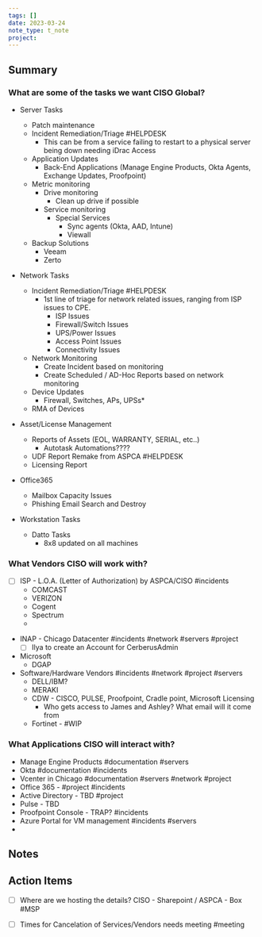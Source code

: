 ```yaml
---
tags: []
date: 2023-03-24
note_type: t_note
project:
---
```


## Summary
### What are some of the tasks we want CISO Global?
* Server Tasks
	* Patch maintenance
	* Incident Remediation/Triage #HELPDESK
		* This can be from a service failing to restart to a physical server being down needing iDrac Access
	* Application Updates
		* Back-End Applications (Manage Engine Products, Okta Agents, Exchange Updates, Proofpoint)
	* Metric monitoring
		* Drive monitoring
			* Clean up drive if possible
		* Service monitoring
			* Special Services
				* Sync agents (Okta, AAD, Intune)
				* Viewall
	* Backup Solutions
		* Veeam
		* Zerto


* Network Tasks
	* Incident Remediation/Triage #HELPDESK 
		* 1st line of triage for network related issues, ranging from ISP issues to CPE.
			* ISP Issues
			* Firewall/Switch Issues
			* UPS/Power Issues
			* Access Point Issues
			* Connectivity Issues 
	* Network Monitoring
		* Create Incident based on monitoring
		* Create Scheduled / AD-Hoc Reports based on network monitoring
	* Device Updates
		* Firewall, Switches, APs, UPSs*
	* RMA of Devices
	
* Asset/License Management
	* Reports of Assets (EOL, WARRANTY, SERIAL, etc..)
		* Autotask Automations????
	* UDF Report Remake from ASPCA #HELPDESK 
	* Licensing Report

* Office365
	* Mailbox Capacity Issues
	* Phishing Email Search and Destroy

* Workstation Tasks
	* Datto Tasks
		* 8x8 updated on all machines



### What Vendors CISO will work with?
* [ ] ISP - L.O.A. (Letter of Authorization) by ASPCA/CISO #incidents
	* COMCAST
	* VERIZON
	* Cogent
	* Spectrum
	* 
* INAP - Chicago Datacenter #incidents #network #servers #project
	* [ ] Ilya to create an Account for CerberusAdmin
* Microsoft
	* DGAP
* Software/Hardware Vendors #incidents #network #project #servers 
	* DELL/IBM?
	* MERAKI 
	* CDW - CISCO, PULSE, Proofpoint, Cradle point, Microsoft Licensing
		* Who gets access to James and Ashley? What email will it come from
	* Fortinet - #WIP

### What Applications CISO will interact with? 
* Manage Engine Products #documentation #servers 
* Okta #documentation #incidents 
* Vcenter in Chicago #documentation #servers #network #project 
* Office 365 - #project #incidents 
* Active Directory - TBD #project 
* Pulse - TBD
* Proofpoint Console - TRAP? #incidents 
* Azure Portal for VM management #incidents #servers 
* 

## Notes


## Action Items
* [ ] Where are we hosting the details? CISO - Sharepoint / ASPCA - Box #MSP 
- [ ] Times for Cancelation of Services/Vendors needs meeting #meeting 